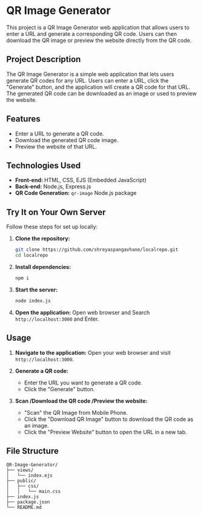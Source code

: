 # QR Image Generator

This project is a QR Image Generator web application that allows users to enter a URL and generate a corresponding QR code. Users can then download the QR image or preview the website directly from the QR code.

## Project Description

The QR Image Generator is a simple web application that lets users generate QR codes for any URL. Users can enter a URL, click the "Generate" button, and the application will create a QR code for that URL. The generated QR code can be downloaded as an image or used to preview the website.

## Features

- Enter a URL to generate a QR code.
- Download the generated QR code image.
- Preview the website of that URL.

## Technologies Used

- **Front-end:** HTML, CSS, EJS (Embedded JavaScript)
- **Back-end:** Node.js, Express.js
- **QR Code Generation:** `qr-image` Node.js package

## Try It on Your Own Server

Follow these steps for set up locally:

1. **Clone the repository:**
    ```sh
    git clone https://github.com/shreyaspangavhane/localrepo.git
    cd localrepo
    ```

2. **Install dependencies:**
    ```sh
    npm i
    ```

3. **Start the server:**
    ```sh
    node index.js
    ```

4. **Open the application:**
    Open web browser and Search `http://localhost:3000` and Enter.

## Usage

1. **Navigate to the application:**
   Open your web browser and visit `http://localhost:3000`.

2. **Generate a QR code:**
   - Enter the URL you want to generate a QR code.
   - Click the "Generate" button.
   
3. **Scan /Download the QR code /Preview the website:**
   - "Scan" the QR Image from Mobile Phone.
   - Click the "Download QR Image" button to download the QR code as an image.
   - Click the "Preview Website" button to open the URL in a new tab.

## File Structure

```plaintext
QR-Image-Generator/
├── views/
│   └── index.ejs
├── public/
│   ├── css/
│   │   └── main.css
├── index.js
├── package.json
└── README.md
